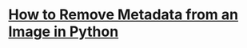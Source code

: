 # [How to Remove Metadata from an Image in Python](https://thepythoncode.com/article/how-to-clear-image-metadata-in-python)
